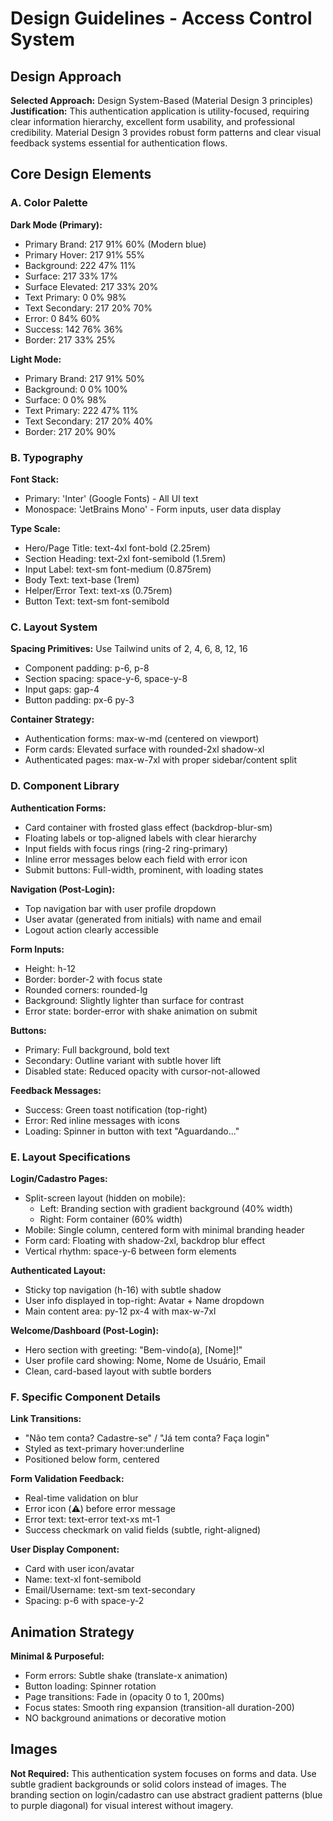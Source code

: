 # Design Guidelines - Access Control System

## Design Approach

**Selected Approach:** Design System-Based (Material Design 3 principles)
**Justification:** This authentication application is utility-focused, requiring clear information hierarchy, excellent form usability, and professional credibility. Material Design 3 provides robust form patterns and clear visual feedback systems essential for authentication flows.

## Core Design Elements

### A. Color Palette

**Dark Mode (Primary):**
- Primary Brand: 217 91% 60% (Modern blue)
- Primary Hover: 217 91% 55%
- Background: 222 47% 11%
- Surface: 217 33% 17%
- Surface Elevated: 217 33% 20%
- Text Primary: 0 0% 98%
- Text Secondary: 217 20% 70%
- Error: 0 84% 60%
- Success: 142 76% 36%
- Border: 217 33% 25%

**Light Mode:**
- Primary Brand: 217 91% 50%
- Background: 0 0% 100%
- Surface: 0 0% 98%
- Text Primary: 222 47% 11%
- Text Secondary: 217 20% 40%
- Border: 217 20% 90%

### B. Typography

**Font Stack:**
- Primary: 'Inter' (Google Fonts) - All UI text
- Monospace: 'JetBrains Mono' - Form inputs, user data display

**Type Scale:**
- Hero/Page Title: text-4xl font-bold (2.25rem)
- Section Heading: text-2xl font-semibold (1.5rem)
- Input Label: text-sm font-medium (0.875rem)
- Body Text: text-base (1rem)
- Helper/Error Text: text-xs (0.75rem)
- Button Text: text-sm font-semibold

### C. Layout System

**Spacing Primitives:** Use Tailwind units of 2, 4, 6, 8, 12, 16
- Component padding: p-6, p-8
- Section spacing: space-y-6, space-y-8
- Input gaps: gap-4
- Button padding: px-6 py-3

**Container Strategy:**
- Authentication forms: max-w-md (centered on viewport)
- Form cards: Elevated surface with rounded-2xl shadow-xl
- Authenticated pages: max-w-7xl with proper sidebar/content split

### D. Component Library

**Authentication Forms:**
- Card container with frosted glass effect (backdrop-blur-sm)
- Floating labels or top-aligned labels with clear hierarchy
- Input fields with focus rings (ring-2 ring-primary)
- Inline error messages below each field with error icon
- Submit buttons: Full-width, prominent, with loading states

**Navigation (Post-Login):**
- Top navigation bar with user profile dropdown
- User avatar (generated from initials) with name and email
- Logout action clearly accessible

**Form Inputs:**
- Height: h-12
- Border: border-2 with focus state
- Rounded corners: rounded-lg
- Background: Slightly lighter than surface for contrast
- Error state: border-error with shake animation on submit

**Buttons:**
- Primary: Full background, bold text
- Secondary: Outline variant with subtle hover lift
- Disabled state: Reduced opacity with cursor-not-allowed

**Feedback Messages:**
- Success: Green toast notification (top-right)
- Error: Red inline messages with icons
- Loading: Spinner in button with text "Aguardando..."

### E. Layout Specifications

**Login/Cadastro Pages:**
- Split-screen layout (hidden on mobile):
  - Left: Branding section with gradient background (40% width)
  - Right: Form container (60% width)
- Mobile: Single column, centered form with minimal branding header
- Form card: Floating with shadow-2xl, backdrop blur effect
- Vertical rhythm: space-y-6 between form elements

**Authenticated Layout:**
- Sticky top navigation (h-16) with subtle shadow
- User info displayed in top-right: Avatar + Name dropdown
- Main content area: py-12 px-4 with max-w-7xl

**Welcome/Dashboard (Post-Login):**
- Hero section with greeting: "Bem-vindo(a), [Nome]!"
- User profile card showing: Nome, Nome de Usuário, Email
- Clean, card-based layout with subtle borders

### F. Specific Component Details

**Link Transitions:**
- "Não tem conta? Cadastre-se" / "Já tem conta? Faça login"
- Styled as text-primary hover:underline
- Positioned below form, centered

**Form Validation Feedback:**
- Real-time validation on blur
- Error icon (⚠️) before error message
- Error text: text-error text-xs mt-1
- Success checkmark on valid fields (subtle, right-aligned)

**User Display Component:**
- Card with user icon/avatar
- Name: text-xl font-semibold
- Email/Username: text-sm text-secondary
- Spacing: p-6 with space-y-2

## Animation Strategy

**Minimal & Purposeful:**
- Form errors: Subtle shake (translate-x animation)
- Button loading: Spinner rotation
- Page transitions: Fade in (opacity 0 to 1, 200ms)
- Focus states: Smooth ring expansion (transition-all duration-200)
- NO background animations or decorative motion

## Images

**Not Required:** This authentication system focuses on forms and data. Use subtle gradient backgrounds or solid colors instead of images. The branding section on login/cadastro can use abstract gradient patterns (blue to purple diagonal) for visual interest without imagery.